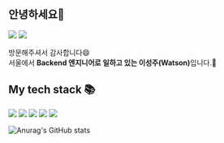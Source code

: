 ## 안녕하세요👋

<a href="https://lsj31404.tistory.com" target="_blank"><img src="https://img.shields.io/badge/Blog-09B3AF?style=flat-square&logo=Storyblok&logoColor=white"/></a>
<a href="https://lsj31404.tistory.com" target="_blank"><img src="https://img.shields.io/badge/lsj40413@gmail.com-EA4335?style=flat-square&logo=Gmail&logoColor=white"/></a>
<!--
<a href="https://lsj31404.tistory.com" target="_blank"><img src="https://img.shields.io/badge/Portfolio-000000?style=flat-square&logo=Notion&logoColor=white"/></a>
-->


방문해주셔서 감사합니다😄<br>
서울에서 <b>Backend 엔지니어로 일하고 있는 이성주(Watson)</b>입니다.🔭

## My tech stack 📚
<img src="https://img.shields.io/badge/Python-3776AB?style=flat-square&logo=Python&logoColor=white"/> <img src="https://img.shields.io/badge/FastAPI-009688?style=flat-square&logo=FastAPI&logoColor=white"/>
<img src="https://img.shields.io/badge/AWS-FF9900?style=flat-square&logo=Amazon AWS&logoColor=white"/>
<img src="https://img.shields.io/badge/Docker-2496ED?style=flat-square&logo=Docker&logoColor=white"/>
<img src="https://img.shields.io/badge/MySQL-4479A1?style=flat-square&logo=MySQL&logoColor=white"/>


![Anurag's GitHub stats](https://github-readme-stats.vercel.app/api?username=Seongju-Lee&show_icons=true&theme=radical)


<!--
**Seongju-Lee/Seongju-Lee** is a ✨ _special_ ✨ repository because its `README.md` (this file) appears on your GitHub profile.

Here are some ideas to get you started:

- 🔭 I’m currently working on ...
- 🌱 I’m currently learning ...
- 👯 I’m looking to collaborate on ...
- 🤔 I’m looking for help with ...
- 💬 Ask me about ...
- 📫 How to reach me: ...
- 😄 Pronouns: ...
- ⚡ Fun fact: ...
-->
